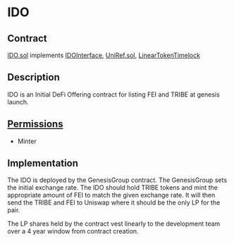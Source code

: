 # IDO

## Contract

[IDO.sol](https://github.com/fei-protocol/fei-protocol-core/blob/master/contracts/genesis/IDO.sol) implements [IDOInterface](https://github.com/fei-protocol/fei-protocol-core/wiki/IDOInterface), [UniRef.sol](https://github.com/fei-protocol/fei-protocol-core/wiki/UniRef), [LinearTokenTimelock](https://github.com/fei-protocol/fei-protocol-core/wiki/LinearTokenTimelock)

## Description

IDO is an Initial DeFi Offering contract for listing FEI and TRIBE at genesis launch.

## [Permissions](https://github.com/fei-protocol/fei-protocol-core/wiki/Permissions)

* Minter

## Implementation

The IDO is deployed by the GenesisGroup contract. The GenesisGroup sets the initial exchange rate. The IDO should hold TRIBE tokens and mint the appropriate amount of FEI to match the given exchange rate. It will then send the TRIBE and FEI to Uniswap where it should be the only LP for the pair.

The LP shares held by the contract vest linearly to the development team over a 4 year window from contract creation.

